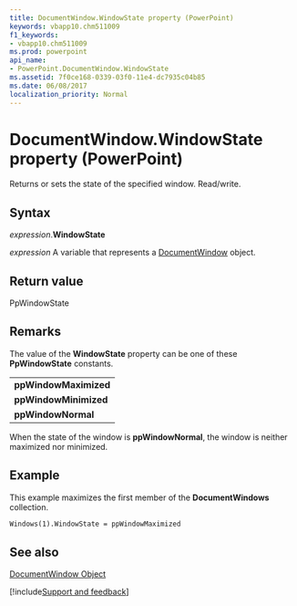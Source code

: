 ```yaml
---
title: DocumentWindow.WindowState property (PowerPoint)
keywords: vbapp10.chm511009
f1_keywords:
- vbapp10.chm511009
ms.prod: powerpoint
api_name:
- PowerPoint.DocumentWindow.WindowState
ms.assetid: 7f0ce168-0339-03f0-11e4-dc7935c04b85
ms.date: 06/08/2017
localization_priority: Normal
---
```



# DocumentWindow.WindowState property (PowerPoint)

Returns or sets the state of the specified window. Read/write.


## Syntax

_expression_.**WindowState**

_expression_ A variable that represents a [DocumentWindow](PowerPoint.DocumentWindow.md) object.


## Return value

PpWindowState


## Remarks

The value of the **WindowState** property can be one of these **PpWindowState** constants.


||
|:-----|
|**ppWindowMaximized**|
|**ppWindowMinimized**|
|**ppWindowNormal**|

When the state of the window is **ppWindowNormal**, the window is neither maximized nor minimized.


## Example

This example maximizes the first member of the **DocumentWindows** collection.


```vb
Windows(1).WindowState = ppWindowMaximized
```


## See also



[DocumentWindow Object](PowerPoint.DocumentWindow.md)

[!include[Support and feedback](~/includes/feedback-boilerplate.md)]